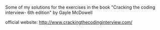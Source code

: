 Some of my solutions for the exercises in the book "Cracking the coding interview- 6th edition" by Gayle McDowell

official website: http://www.crackingthecodinginterview.com/
